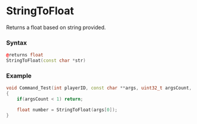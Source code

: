 # StringToFloat

Returns a float based on string provided.

### Syntax

```cpp
@returns float
StringToFloat(const char *str)
```

### Example

```cpp
void Command_Test(int playerID, const char **args, uint32_t argsCount, bool silent)
{
    if(argsCount < 1) return;

    float number = StringToFloat(args[0]);
}
```